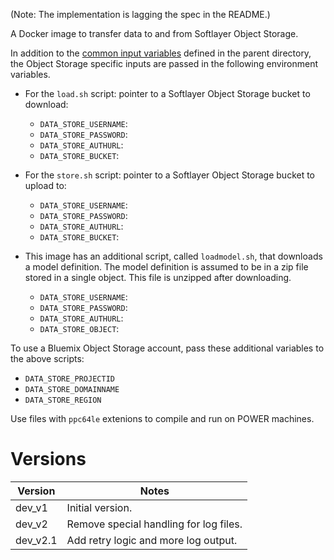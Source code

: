 <!--
{% comment %}
Copyright 2017-2018 IBM Corporation

Licensed under the Apache License, Version 2.0 (the "License");
you may not use this file except in compliance with the License.
You may obtain a copy of the License at

http://www.apache.org/licenses/LICENSE-2.0

Unless required by applicable law or agreed to in writing, software
distributed under the License is distributed on an "AS IS" BASIS,
WITHOUT WARRANTIES OR CONDITIONS OF ANY KIND, either express or implied.
See the License for the specific language governing permissions and
limitations under the License.
{% endcomment %}
-->

(Note: The implementation is lagging the spec in the README.)

A Docker image to transfer data to and from Softlayer Object Storage.

In addition to the [common input variables](../README.md) defined in the parent directory, the Object Storage specific inputs are passed in the following environment variables.

- For the `load.sh` script: pointer to a Softlayer Object Storage bucket to download:
  - `DATA_STORE_USERNAME`:
  - `DATA_STORE_PASSWORD`:
  - `DATA_STORE_AUTHURL`:
  - `DATA_STORE_BUCKET`:

- For the `store.sh` script: pointer to a Softlayer Object Storage bucket to upload to:
  - `DATA_STORE_USERNAME`:
  - `DATA_STORE_PASSWORD`:
  - `DATA_STORE_AUTHURL`:
  - `DATA_STORE_BUCKET`:

- This image has an additional script, called `loadmodel.sh`, that downloads a model definition. The model definition is assumed to be in a zip file stored in a single object. This file is unzipped after downloading.
  - `DATA_STORE_USERNAME`:
  - `DATA_STORE_PASSWORD`:
  - `DATA_STORE_AUTHURL`:
  - `DATA_STORE_OBJECT`:

To use a Bluemix Object Storage account, pass these additional variables to the above scripts:
  - `DATA_STORE_PROJECTID`
  - `DATA_STORE_DOMAINNAME`
  - `DATA_STORE_REGION`

Use files with `ppc64le` extenions to compile and run on POWER machines.


# Versions

Version   | Notes
--------- | -----
dev_v1    | Initial version.
dev_v2    | Remove special handling for log files.
dev_v2.1  | Add retry logic and more log output.
